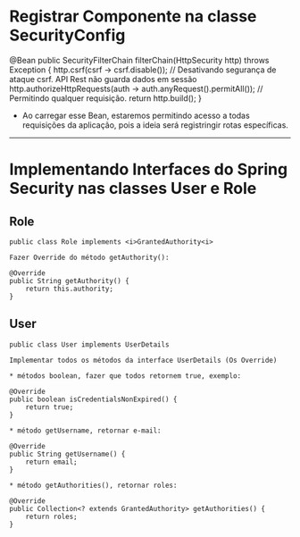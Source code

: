 # Registrar Componente na classe SecurityConfig

@Bean
public SecurityFilterChain filterChain(HttpSecurity http) throws Exception {
    http.csrf(csrf -> csrf.disable()); // Desativando segurança de ataque csrf. API Rest não guarda dados em sessão
    http.authorizeHttpRequests(auth -> auth.anyRequest().permitAll()); // Permitindo qualquer requisição.
    return http.build();
}

* Ao carregar esse Bean, estaremos permitindo acesso a todas requisições da aplicação, pois a ideia será registringir rotas específicas.

---------------------------------------------------------------------------------------------

# Implementando Interfaces do Spring Security nas classes User e Role

## Role

    public class Role implements <i>GrantedAuthority<i>

    Fazer Override do método getAuthority():

    @Override
    public String getAuthority() {
        return this.authority;
    }

## User

    public class User implements UserDetails

    Implementar todos os métodos da interface UserDetails (Os Override)

    * métodos boolean, fazer que todos retornem true, exemplo:

    @Override
    public boolean isCredentialsNonExpired() {
        return true;
    }

    * método getUsername, retornar e-mail:

    @Override
    public String getUsername() {
        return email;
    }

    * método getAuthorities(), retornar roles:

    @Override
    public Collection<? extends GrantedAuthority> getAuthorities() {
        return roles;
    }




